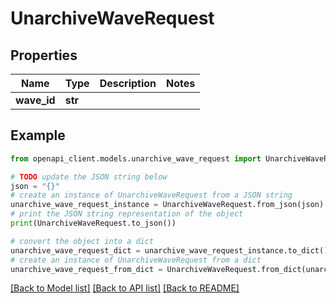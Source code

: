 # UnarchiveWaveRequest


## Properties

Name | Type | Description | Notes
------------ | ------------- | ------------- | -------------
**wave_id** | **str** |  | 

## Example

```python
from openapi_client.models.unarchive_wave_request import UnarchiveWaveRequest

# TODO update the JSON string below
json = "{}"
# create an instance of UnarchiveWaveRequest from a JSON string
unarchive_wave_request_instance = UnarchiveWaveRequest.from_json(json)
# print the JSON string representation of the object
print(UnarchiveWaveRequest.to_json())

# convert the object into a dict
unarchive_wave_request_dict = unarchive_wave_request_instance.to_dict()
# create an instance of UnarchiveWaveRequest from a dict
unarchive_wave_request_from_dict = UnarchiveWaveRequest.from_dict(unarchive_wave_request_dict)
```
[[Back to Model list]](../README.md#documentation-for-models) [[Back to API list]](../README.md#documentation-for-api-endpoints) [[Back to README]](../README.md)


